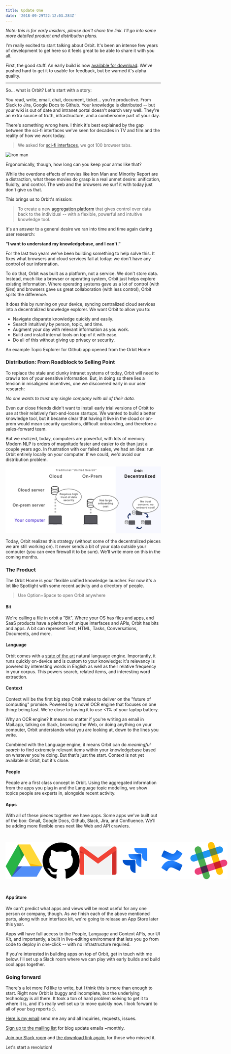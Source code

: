 ```yaml
---
title: Update One
date: '2018-09-29T22:12:03.284Z'
---
```


_Note: this is for early insiders, please don't share the link. I'll go into some more detailed product and distribution plans._

I'm really excited to start talking about Orbit. It's been an intense few years of development to get here so it feels great to be able to share it with you all.

First, the good stuff. An early build is now [available for download](https://orbitauth.com/download). We've pushed hard to get it to usable for feedback, but be warned it's alpha quality.

---

So... what is Orbit? Let's start with a story:

You read, write, email, chat, document, ticket... you're productive. From Slack to Jira, Google Docs to Github. Your knowledge is distributed -- but your wiki is out of date and intranet portal doesn't search very well. They're an extra source of truth, infrastructure, and a cumbersome part of your day.

There's something wrong here. I think it's best explained by the gap between the sci-fi interfaces we've seen for decades in TV and film and the reality of how we work today.

> We asked for [sci-fi interfaces](https://www.youtube.com/watch?v=PJqbivkm0Ms), we got 100 browser tabs.

![iron man](http://gradschoolguru.com/wp-content/uploads/2017/01/Iron-Man-Movie-Prologue-Hologram.jpg)

<div class="alt">
  Ergonomically, though, how long can you keep your arms like that?
</div>

While the overdone effects of movies like Iron Man and Minority Report are a distraction, what these movies do grasp is a real unmet desire: unification, fluidity, and control. The web and the browsers we surf it with today just don't give us that.

This brings us to Orbit's mission:

> To create a new [aggregation platform](https://stratechery.com/2017/defining-aggregators/) that gives control over data back to the individual -- with a flexible, powerful and intuitive knowledge tool.

It's an answer to a general desire we ran into time and time again during user research:

**"I want to understand my knowledgebase, and I can't."**

For the last two years we've been building something to help solve this. It fixes what browsers and cloud services fail at today: we don't have any control of our information.

To do that, Orbit was built as a platform, not a service. We don't store data. Instead, much like a browser or operating system, Orbit just helps explore existing information. Where operating systems gave us a lot of control (with _files_) and browsers gave us great collaboration (with less control), Orbit splits the difference.

It does this by running on your device, syncing centralized cloud services into a decentralized knowledge explorer. We want Orbit to allow you to:

- Navigate disparate knowledge quickly and easily.
- Search intuitively by person, topic, and time.
- Augment your day with relevant information as you work.
- Build and install internal tools on top of it with ease.
- Do all of this without giving up privacy or security.

<div class="demo-image"></div>

<div class="alt">
  An example Topic Explorer for Github app opened from the Orbit Home
</div>

### Distribution: From Roadblock to Selling Point

To replace the stale and clunky intranet systems of today, Orbit will need to crawl a ton of your sensitive information. But, in doing so there lies a tension in misaligned incentives, one we discovered early in our user research:

_No one wants to trust any single company with all of their data._

Even our close friends didn't want to install early trial versions of Orbit to use at their relatively fast-and-loose startups. We wanted to build a better knowledge tool, but it became clear that having it live in the cloud or on-prem would mean security questions, difficult onboarding, and therefore a sales-forward team.

But we realized, today, computers are powerful, with lots of memory. Modern NLP is orders of magnitude faster and easier to do than just a couple years ago. In frustration with our failed sales, we had an idea: run Orbit entirely locally on your computer. If we could, we'd avoid our distribution problem.

<div class="graphic">
  <div style="margin: auto;  max-width: 100vw;">
    <img alt="On-Device = Data stays on your computer" src="./illustration.svg" />
  </img>
</div>

Today, Orbit realizes this strategy (without some of the decentralized pieces we are still working on). It never sends a bit of your data outside your computer (you can even firewall it to be sure). We'll write more on this in the coming months.

### The Product

The Orbit Home is your flexible unified knowledge launcher. For now it's a lot like Spotlight with some recent activity and a directory of people.

<div style="width: 480px; border-radius: 20px; overflow: hidden; position: absolute; right: -560px;">
  <img alt="Orbit Home" src="./home.jpg" />
</div>

> Use Option+Space to open Orbit anywhere

#### Bit

We're calling a file in orbit a "Bit". Where your OS has files and apps, and SaaS products have a plethora of unique interfaces and APIs, Orbit has bits and apps. A bit can represent Text, HTML, Tasks, Conversations, Documents, and more.

#### Language

Orbit comes with a [state of the art](https://arxiv.org/pdf/1803.08493.pdf) natural language engine. Importantly, it runs quickly on-device and is custom to your knowledge: it's relevancy is powered by interesting words in English as well as their relative frequency in your corpus. This powers search, related items, and interesting word extraction.

#### Context

Context will be the first big step Orbit makes to deliver on the "future of computing" promise. Powered by a novel OCR engine that focuses on one thing: being fast. We're close to having it to use <1% of your laptop battery.

Why an OCR engine? It means no matter if you're writing an email in Mail.app, talking on Slack, browsing the Web, or doing anything on your computer, Orbit understands what you are looking at, down to the lines you write.

Combined with the Language engine, it means Orbit can do _meaningful search_ to find extremely relevant items within your knowledgebase based on whatever you're doing. But that's just the start. Context is not yet available in Orbit, but it's close.

#### People

People are a first class concept in Orbit. Using the aggregated information from the apps you plug in and the Language topic modeling, we show topics people are experts in, alongside recent activity.

#### Apps

With all of these pieces together we have apps. Some apps we've built out of the box: Gmail, Google Docs, Github, Slack, Jira, and Confluence. We'll be adding more flexible ones next like Web and API crawlers.

<div style="display: flex; flex-flow: row; height: 120px; max-width: 100%; justify-content: space-between; padding: 30px 0;">
  <img class="icon" src="./icons/gdrive.svg" />
  <img class="icon" src="./icons/github.svg" />
  <img class="icon" src="./icons/gmail.svg" />
  <img class="icon" src="./icons/jira.svg" />
  <img class="icon" src="./icons/confluence.svg" />
  <img class="icon" src="./icons/slack.svg" />
</div>

#### App Store

We can't predict what apps and views will be most useful for any one person or company, though. As we finish each of the above mentioned parts, along with our interface kit, we're going to release an App Store later this year.

Apps will have full access to the People, Language and Context APIs, our UI Kit, and importantly, a built in live-editing environment that lets you go from code to deploy in one-click -- with no infrastructure required.

If you're interested in building apps on top of Orbit, get in touch with me below. I'll set up a Slack room where we can play with early builds and build cool apps together.

### Going forward

There's a lot more I'd like to write, but I think this is more than enough to start. Right now Orbit is buggy and incomplete, but the underlying technology is all there. It took a ton of hard problem solving to get it to where it is, and it's really well set up to move quickly now. I look forward to all of your bug reports :).

[Here is my email](mailto:nate@tryorbit.com) send me any and all inquiries, requests, issues.

[Sign up to the mailing list](https://tryorbit.com) for blog update emails ~monthly.

[Join our Slack room]() and [the download link again](https://orbitauth.com/download), for those who missed it.

Let's start a revolution!

<br />
